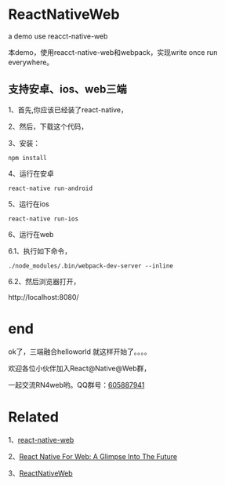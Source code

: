 # ReactNativeWeb
a demo use reacct-native-web

本demo，使用reacct-native-web和webpack，实现write once run everywhere。

## 支持安卓、ios、web三端


1、首先,你应该已经装了react-native，

2、然后，下载这个代码，

3、安装：
```
npm install
```

4、运行在安卓


```
react-native run-android
```

5、运行在ios


```
react-native run-ios
```

6、运行在web

 6.1、执行如下命令，
```
./node_modules/.bin/webpack-dev-server --inline
```

 6.2、然后浏览器打开，

http://localhost:8080/

# end

ok了，三端融合helloworld 就这样开始了。。。。

欢迎各位小伙伴加入React@Native@Web群，

一起交流RN4web哟。QQ群号：[605887941](https://jq.qq.com/?_wv=1027&k=4Ahz8Nx)

# Related
1、[react-native-web](https://github.com/necolas/react-native-web)

2、[React Native For Web: A Glimpse Into The Future](https://www.smashingmagazine.com/2016/08/a-glimpse-into-the-future-with-react-native-for-web/)

3、[ReactNativeWeb](https://github.com/damiaozi/ReactNativeWeb/)
